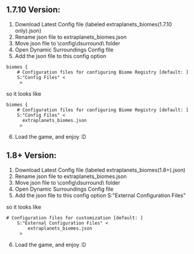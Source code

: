 ## 1.7.10 Version:

1. Download Latest Config file (labeled extraplanets_biomes(1.7.10 only).json)
2. Rename json file to extraplanets_biomes.json
3. Move json file to \config\dsurround\ folder
4. Open Dynamic Surroundings Config file
5. Add the json file to this config option
```
biomes {
    # Configuration files for configuring Biome Registry [default: ]
    S:"Config Files" <
     >
```

so it looks like 
```
biomes {
    # Configuration files for configuring Biome Registry [default: ]
    S:"Config Files" <
      extraplanets_biomes.json
     >
```
6. Load the game, and enjoy :D

## 1.8+ Version:

1. Download Latest Config file (labeled extraplanets_biomes(1.8+).json)
2. Rename json file to extraplanets_biomes.json
3. Move json file to \config\dsurround\ folder
4. Open Dynamic Surroundings Config file
5. Add the json file to this config option S:"External Configuration Files"

so it looks like 
```
# Configuration files for customization [default: ]
    S:"External Configuration Files" <
        extraplanets_biomes.json
     >
```
6. Load the game, and enjoy :D
